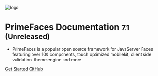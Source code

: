 ![logo](/resources/images/cover-logo.svg)

# PrimeFaces Documentation <small>7.1 (Unreleased)</small>

- PrimeFaces is a popular open source framework for JavaServer Faces featuring over 100 components, touch optimized mobilekit, client side validation, theme engine and more.

[Get Started](#main)
[GitHub](https://github.com/primefaces/primefaces)